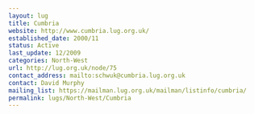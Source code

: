 ```yaml
---
layout: lug
title: Cumbria
website: http://www.cumbria.lug.org.uk/
established_date: 2000/11
status: Active
last_update: 12/2009
categories: North-West
url: http://lug.org.uk/node/75
contact_address: mailto:schwuk@cumbria.lug.org.uk
contact: David Murphy
mailing_list: https://mailman.lug.org.uk/mailman/listinfo/cumbria/
permalink: lugs/North-West/Cumbria
---
```


